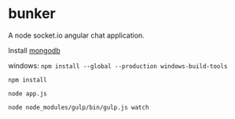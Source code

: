 bunker
======

A node socket.io angular chat application.

Install [mongodb](http://www.mongodb.org/downloads)

windows: `npm install --global --production windows-build-tools`

```npm install```

```node app.js```

```node node_modules/gulp/bin/gulp.js watch```
